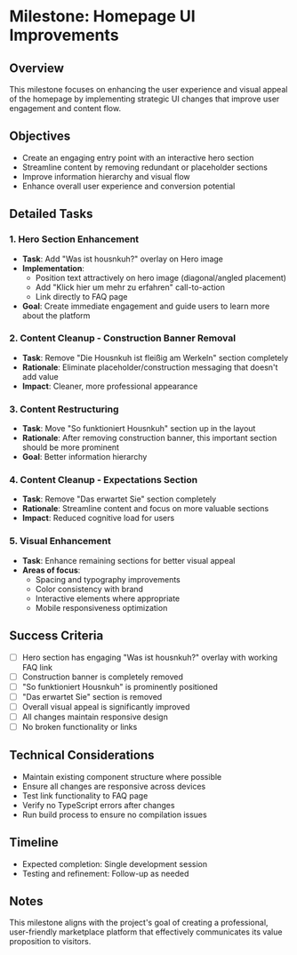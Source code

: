 # Milestone: Homepage UI Improvements

## Overview
This milestone focuses on enhancing the user experience and visual appeal of the homepage by implementing strategic UI changes that improve user engagement and content flow.

## Objectives
- Create an engaging entry point with an interactive hero section
- Streamline content by removing redundant or placeholder sections
- Improve information hierarchy and visual flow
- Enhance overall user experience and conversion potential

## Detailed Tasks

### 1. Hero Section Enhancement
- **Task**: Add "Was ist housnkuh?" overlay on Hero image
- **Implementation**: 
  - Position text attractively on hero image (diagonal/angled placement)
  - Add "Klick hier um mehr zu erfahren" call-to-action
  - Link directly to FAQ page
- **Goal**: Create immediate engagement and guide users to learn more about the platform

### 2. Content Cleanup - Construction Banner Removal
- **Task**: Remove "Die Housnkuh ist fleißig am Werkeln" section completely
- **Rationale**: Eliminate placeholder/construction messaging that doesn't add value
- **Impact**: Cleaner, more professional appearance

### 3. Content Restructuring
- **Task**: Move "So funktioniert Housnkuh" section up in the layout
- **Rationale**: After removing construction banner, this important section should be more prominent
- **Goal**: Better information hierarchy

### 4. Content Cleanup - Expectations Section
- **Task**: Remove "Das erwartet Sie" section completely
- **Rationale**: Streamline content and focus on more valuable sections
- **Impact**: Reduced cognitive load for users

### 5. Visual Enhancement
- **Task**: Enhance remaining sections for better visual appeal
- **Areas of focus**:
  - Spacing and typography improvements
  - Color consistency with brand
  - Interactive elements where appropriate
  - Mobile responsiveness optimization

## Success Criteria
- [ ] Hero section has engaging "Was ist housnkuh?" overlay with working FAQ link
- [ ] Construction banner is completely removed
- [ ] "So funktioniert Housnkuh" is prominently positioned
- [ ] "Das erwartet Sie" section is removed
- [ ] Overall visual appeal is significantly improved
- [ ] All changes maintain responsive design
- [ ] No broken functionality or links

## Technical Considerations
- Maintain existing component structure where possible
- Ensure all changes are responsive across devices
- Test link functionality to FAQ page
- Verify no TypeScript errors after changes
- Run build process to ensure no compilation issues

## Timeline
- Expected completion: Single development session
- Testing and refinement: Follow-up as needed

## Notes
This milestone aligns with the project's goal of creating a professional, user-friendly marketplace platform that effectively communicates its value proposition to visitors.